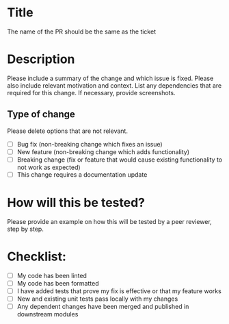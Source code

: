 
# Title
The name of the PR should be the same as the ticket

# Description

Please include a summary of the change and which issue is fixed. Please also include relevant motivation and context. List any dependencies that are required for this change.
If necessary, provide screenshots.


## Type of change

Please delete options that are not relevant.

- [ ] Bug fix (non-breaking change which fixes an issue)
- [ ] New feature (non-breaking change which adds functionality)
- [ ] Breaking change (fix or feature that would cause existing functionality to not work as expected)
- [ ] This change requires a documentation update

# How will this be tested?

Please provide an example on how this will be tested by a peer reviewer, step by step.

# Checklist:

- [ ] My code has been linted
- [ ] My code has been formatted
- [ ] I have added tests that prove my fix is effective or that my feature works
- [ ] New and existing unit tests pass locally with my changes
- [ ] Any dependent changes have been merged and published in downstream modules
